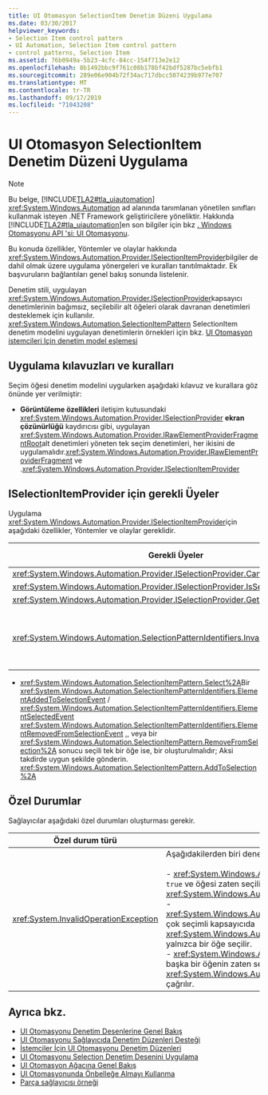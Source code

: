 ```yaml
---
title: UI Otomasyon SelectionItem Denetim Düzeni Uygulama
ms.date: 03/30/2017
helpviewer_keywords:
- Selection Item control pattern
- UI Automation, Selection Item control pattern
- control patterns, Selection Item
ms.assetid: 76b0949a-5b23-4cfc-84cc-154f713e2e12
ms.openlocfilehash: 8b1492bbc9f761c08b178bf42bdf5287bc5ebfb1
ms.sourcegitcommit: 289e06e904b72f34ac717dbcc5074239b977e707
ms.translationtype: MT
ms.contentlocale: tr-TR
ms.lasthandoff: 09/17/2019
ms.locfileid: "71043208"
---
```

# <a name="implementing-the-ui-automation-selectionitem-control-pattern"></a>UI Otomasyon SelectionItem Denetim Düzeni Uygulama
> [!NOTE]
> Bu belge, [!INCLUDE[TLA2#tla_uiautomation](../../../includes/tla2sharptla-uiautomation-md.md)] <xref:System.Windows.Automation> ad alanında tanımlanan yönetilen sınıfları kullanmak isteyen .NET Framework geliştiricilere yöneliktir. Hakkında [!INCLUDE[TLA2#tla_uiautomation](../../../includes/tla2sharptla-uiautomation-md.md)]en son bilgiler için bkz [. Windows Otomasyonu API 'si: UI Otomasyonu](https://go.microsoft.com/fwlink/?LinkID=156746).  
  
 Bu konuda özellikler, Yöntemler ve olaylar hakkında <xref:System.Windows.Automation.Provider.ISelectionItemProvider>bilgiler de dahil olmak üzere uygulama yönergeleri ve kuralları tanıtılmaktadır. Ek başvuruların bağlantıları genel bakış sonunda listelenir.  
  
 Denetim stili, uygulayan <xref:System.Windows.Automation.Provider.ISelectionProvider>kapsayıcı denetimlerinin bağımsız, seçilebilir alt öğeleri olarak davranan denetimleri desteklemek için kullanılır. <xref:System.Windows.Automation.SelectionItemPattern> SelectionItem denetim modelini uygulayan denetimlerin örnekleri için bkz. [UI Otomasyon istemcileri Için denetim model eşlemesi](control-pattern-mapping-for-ui-automation-clients.md)  
  
<a name="Implementation_Guidelines_and_Conventions"></a>   
## <a name="implementation-guidelines-and-conventions"></a>Uygulama kılavuzları ve kuralları  
 Seçim öğesi denetim modelini uygularken aşağıdaki kılavuz ve kurallara göz önünde yer verilmiştir:  
  
- **Görüntüleme özellikleri** iletişim kutusundaki <xref:System.Windows.Automation.Provider.ISelectionProvider> **ekran çözünürlüğü** kaydırıcısı gibi, uygulayan <xref:System.Windows.Automation.Provider.IRawElementProviderFragmentRoot>alt denetimleri yöneten tek seçim denetimleri, her ikisini de uygulamalıdır.<xref:System.Windows.Automation.Provider.IRawElementProviderFragment> ve .<xref:System.Windows.Automation.Provider.ISelectionItemProvider>  
  
<a name="Required_Members_for_the_IValueProvider_Interface"></a>   
## <a name="required-members-for-iselectionitemprovider"></a>ISelectionItemProvider için gerekli Üyeler  
 Uygulama <xref:System.Windows.Automation.Provider.ISelectionItemProvider>için aşağıdaki özellikler, Yöntemler ve olaylar gereklidir.  
  
|Gerekli Üyeler|Üye türü|Notlar|  
|----------------------|-----------------|-----------|  
|<xref:System.Windows.Automation.Provider.ISelectionProvider.CanSelectMultiple%2A>|Özellik|Yok.|  
|<xref:System.Windows.Automation.Provider.ISelectionProvider.IsSelectionRequired%2A>|Özellik|Yok.|  
|<xref:System.Windows.Automation.Provider.ISelectionProvider.GetSelection%2A>|Yöntem|Yok.|  
|<xref:System.Windows.Automation.SelectionPatternIdentifiers.InvalidatedEvent>|Olay|Kapsayıcıda bir seçim önemli ölçüde değiştirildiğinde ve <xref:System.Windows.Automation.SelectionItemPatternIdentifiers.ElementSelectedEvent> <xref:System.Windows.Automation.Provider.AutomationInteropProvider.InvalidateLimit> sabit izin verenden daha fazla ve <xref:System.Windows.Automation.SelectionItemPatternIdentifiers.ElementRemovedFromSelectionEvent> olay gönderilmesini gerektirdiğinde tetiklenir.|  
  
- <xref:System.Windows.Automation.SelectionItemPattern.Select%2A>Bir <xref:System.Windows.Automation.SelectionItemPatternIdentifiers.ElementAddedToSelectionEvent> /  <xref:System.Windows.Automation.SelectionItemPatternIdentifiers.ElementSelectedEvent> <xref:System.Windows.Automation.SelectionItemPatternIdentifiers.ElementRemovedFromSelectionEvent> ,, veya bir <xref:System.Windows.Automation.SelectionItemPattern.RemoveFromSelection%2A> sonucu seçili tek bir öğe ise, bir oluşturulmalıdır; Aksi takdirde uygun şekilde gönderin. <xref:System.Windows.Automation.SelectionItemPattern.AddToSelection%2A>  
  
<a name="Exceptions"></a>   
## <a name="exceptions"></a>Özel Durumlar  
 Sağlayıcılar aşağıdaki özel durumları oluşturması gerekir.  
  
|Özel durum türü|Koşul|  
|--------------------|---------------|  
|<xref:System.InvalidOperationException>|Aşağıdakilerden biri denendiğinde:<br /><br /> -   <xref:System.Windows.Automation.Provider.ISelectionItemProvider.RemoveFromSelection%2A>, `true` ve öğesi zaten seçili olan tek seçimli kapsayıcıda <xref:System.Windows.Automation.SelectionPattern.IsSelectionRequiredProperty>  =  çağrılır.<br />-   <xref:System.Windows.Automation.Provider.ISelectionItemProvider.RemoveFromSelection%2A>birden çok seçimli kapsayıcıda <xref:System.Windows.Automation.SelectionPattern.IsSelectionRequiredProperty>  =  `true` çağrılır ve yalnızca bir öğe seçilir.<br />-   <xref:System.Windows.Automation.Provider.ISelectionItemProvider.AddToSelection%2A>, `false` ve başka bir öğenin zaten seçildiği tek seçimli <xref:System.Windows.Automation.SelectionPattern.CanSelectMultipleProperty> kapsayıcıda  =  çağrılır.|  
  
## <a name="see-also"></a>Ayrıca bkz.

- [UI Otomasyonu Denetim Desenlerine Genel Bakış](ui-automation-control-patterns-overview.md)
- [UI Otomasyonu Sağlayıcıda Denetim Düzenleri Desteği](support-control-patterns-in-a-ui-automation-provider.md)
- [İstemciler İçin UI Otomasyonu Denetim Düzenleri](ui-automation-control-patterns-for-clients.md)
- [UI Otomasyonu Selection Denetim Desenini Uygulama](implementing-the-ui-automation-selection-control-pattern.md)
- [UI Otomasyon Ağacına Genel Bakış](ui-automation-tree-overview.md)
- [UI Otomasyonunda Önbelleğe Almayı Kullanma](use-caching-in-ui-automation.md)
- [Parça sağlayıcısı örneği](https://docs.microsoft.com/previous-versions/dotnet/netframework-3.5/ms771502(v=vs.90))
